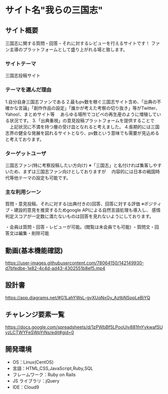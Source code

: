 # サイト名"我らの三国志"

## サイト概要

三国志に関する質問・回答・それに対するレビューを行えるサイトです！
ファン主導のプラットフォームとして盛り上がれる場と致します。

### サイトテーマ
三国志投稿サイト

### テーマを選んだ理由
1.自分自身三国志ファンである
2.最もpv数を稼ぐ三国志サイト含め、「出典の不確かな言論」「創作作品の設定」「誰かが考えた考察の切り抜き」等がTwitter、Yahoo!、まとめサイト等
　あらゆる場所でコピペの再生産のように増殖している状況です。
3.「出典重視」の意見投稿プラットフォームを提供することで
　上記状況に不満を持つ層の受け皿となれると考えました。
4.長期的には三国志界の健全な発展を図れるサイトとなり、pv数という意味でも需要が見込めると考えております。

### ターゲットユーザ
三国志ファン(特に考察投稿したい方向け)
※「三国志」と名付ければ集客しやすいため、まずは三国志ファン向けとしておりますが
　内容的には日本の戦国時代等他テーマの設定も可能です。

### 主な利用シーン
質問・意見投稿、それに対する(出典付きの)回答、回答に対する評価
※ポジティブ・建設的意見を推奨するためgoogle APIによる自然言語処理も導入し、
  感情判定スコアが一定数に満たないものは回答を見れないようにしております。

・会員は質問・回答・レビューが可能。(閲覧は未会員でも可能)
・質問文・回答文は編集・削除可能

## 動画(基本機能確認)
<https://user-images.githubusercontent.com/78064150/142149930-d7bfedbe-1e82-4c4d-ad43-4302551b8ef5.mp4>

## 設計書
<https://app.diagrams.net/#G1LahYWsL-gyXUqNxGy_AztbNSppLeBiYQ>

## チャレンジ要素一覧
<https://docs.google.com/spreadsheets/d/1zPWbBf5LPooUiv881fnYykwafSUyzLCTWYFeSWpYjNs/edit#gid=0>

## 開発環境

- OS：Linux(CentOS)
- 言語：HTML,CSS,JavaScript,Ruby,SQL
- フレームワーク：Ruby on Rails
- JS ライブラリ：jQuery
- IDE：Cloud9
